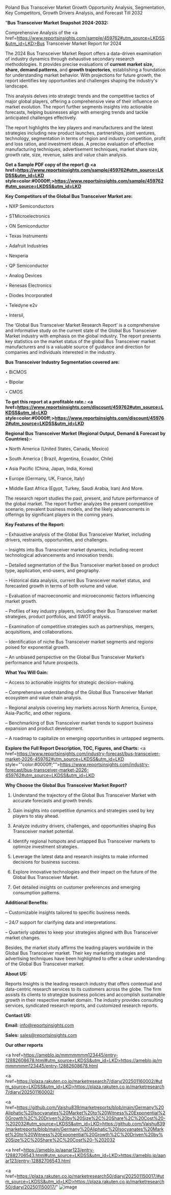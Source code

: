 Poland Bus Transceiver Market Growth Opportunity Analysis, Segmentation, Key Competitors, Growth Drivers Analysis, and Forecast Till 2032

"<strong>Bus Transceiver Market Snapshot 2024-2032:</strong>

Comprehensive Analysis of the <a href=https://www.reportsinsights.com/sample/459762#utm_source=LKDSS&utm_id=LKD>Bus Transceiver Market</a> Report for 2024

The 2024 Bus Transceiver Market Report offers a data-driven examination of industry dynamics through exhaustive secondary research methodologies. It provides precise evaluations of <strong>current market size, share, demand patterns</strong>, and <strong>growth trajectories</strong>, establishing a foundation for understanding market behavior. With projections for future growth, the report identifies key opportunities and challenges shaping the industry's landscape.

This analysis delves into strategic trends and the competitive tactics of major global players, offering a comprehensive view of their influence on market evolution. The report further segments insights into actionable forecasts, helping businesses align with emerging trends and tackle anticipated challenges effectively.

The report highlights the key players and manufacturers and the latest strategies including new product launches, partnerships, joint ventures, technology, segmentation in terms of region and industry competition, profit and loss ration, and investment ideas. A precise evaluation of effective manufacturing techniques, advertisement techniques, market share size, growth rate, size, revenue, sales and value chain analysis.

<strong>Get a Sample PDF copy of the report @ <a href=https://www.reportsinsights.com/sample/459762#utm_source=LKDSS&utm_id=LKD style=color:#0000ff;>https://www.reportsinsights.com/sample/459762#utm_source=LKDSS&utm_id=LKD</a></strong>

<strong>Key Competitors of the Global Bus Transceiver Market are:</strong>

‣ NXP Semiconductors

‣ STMicroelectronics

‣ ON Semiconductor

‣ Texas Instruments

‣ Adafruit Industries

‣ Nexperia

‣ QP Semiconductor

‣ Analog Devices

‣ Renesas Electronics

‣ Diodes Incorporated

‣ Teledyne e2v

‣ Intersil,

The ‘Global Bus Transceiver Market Research Report’ is a comprehensive and informative study on the current state of the Global Bus Transceiver Market industry with emphasis on the global industry. The report presents key statistics on the market status of the global Bus Transceiver market manufacturers and is a valuable source of guidance and direction for companies and individuals interested in the industry.

<strong>Bus Transceiver Industry Segmentation covered are:</strong>

‣ BiCMOS

‣ Bipolar

‣ CMOS

<strong>To get this report at a profitable rate.: <a href=https://www.reportsinsights.com/discount/459762#utm_source=LKDSS&utm_id=LKD style=color:#0000ff;>https://www.reportsinsights.com/discount/459762#utm_source=LKDSS&utm_id=LKD</a></strong>

<strong>Regional Bus Transceiver Market (Regional Output, Demand &amp; Forecast by Countries):-</strong>

• North America (United States, Canada, Mexico)

• South America ( Brazil, Argentina, Ecuador, Chile)

• Asia Pacific (China, Japan, India, Korea)

• Europe (Germany, UK, France, Italy)

• Middle East Africa (Egypt, Turkey, Saudi Arabia, Iran) And More.

The research report studies the past, present, and future performance of the global market. The report further analyzes the present competitive scenario, prevalent business models, and the likely advancements in offerings by significant players in the coming years.

<strong>Key Features of the Report:</strong>

– Exhaustive analysis of the Global Bus Transceiver Market, including drivers, restraints, opportunities, and challenges.

– Insights into Bus Transceiver market dynamics, including recent technological advancements and innovation trends.

– Detailed segmentation of the Bus Transceiver market based on product type, application, end-users, and geography.

– Historical data analysis, current Bus Transceiver market status, and forecasted growth in terms of both volume and value.

– Evaluation of macroeconomic and microeconomic factors influencing market growth.

– Profiles of key industry players, including their Bus Transceiver market strategies, product portfolios, and SWOT analysis.

– Examination of competitive strategies such as partnerships, mergers, acquisitions, and collaborations.

– Identification of niche Bus Transceiver market segments and regions poised for exponential growth.

– An unbiased perspective on the Global Bus Transceiver Market’s performance and future prospects.

<strong>What You Will Gain:</strong>

– Access to actionable insights for strategic decision-making.

– Comprehensive understanding of the Global Bus Transceiver Market ecosystem and value chain analysis.

– Regional analysis covering key markets across North America, Europe, Asia-Pacific, and other regions.

– Benchmarking of Bus Transceiver market trends to support business expansion and product development.

– A roadmap to capitalize on emerging opportunities in untapped segments.

<strong>Explore the Full Report Description, TOC, Figures, and Charts:</strong>
<a href=https://www.reportsinsights.com/industry-forecast/bus-transceiver-market-2026-459762#utm_source=LKDSS&utm_id=LKD style=""color:#0000ff;"">https://www.reportsinsights.com/industry-forecast/bus-transceiver-market-2026-459762#utm_source=LKDSS&utm_id=LKD</a>

<strong>Why Choose the Global Bus Transceiver Market Report?</strong>

1. Understand the trajectory of the Global Bus Transceiver Market with accurate forecasts and growth trends.

2. Gain insights into competitive dynamics and strategies used by key players to stay ahead.

3. Analyze industry drivers, challenges, and opportunities shaping Bus Transceiver market potential.

4. Identify regional hotspots and untapped Bus Transceiver markets to optimize investment strategies.

5. Leverage the latest data and research insights to make informed decisions for business success.

6. Explore innovative technologies and their impact on the future of the Global Bus Transceiver Market.

7. Get detailed insights on customer preferences and emerging consumption patterns.

<strong>Additional Benefits:</strong>

– Customizable insights tailored to specific business needs.

– 24/7 support for clarifying data and interpretations.

– Quarterly updates to keep your strategies aligned with Bus Transceiver market changes.

Besides, the market study affirms the leading players worldwide in the Global Bus Transceiver market. Their key marketing strategies and advertising techniques have been highlighted to offer a clear understanding of the Global Bus Transceiver market.

<strong><strong>About US</strong>:</strong>

Reports Insights is the leading research industry that offers contextual and data-centric research services to its customers across the globe. The firm assists its clients to strategize business policies and accomplish sustainable growth in their respective market domain. The industry provides consulting services, syndicated research reports, and customized research reports.

<strong>Contact US:</strong>

<p class=><b>Email:</b> <a href=mailto:info@reportsinsights.com>info@reportsinsights.com</a></p>
<p class=><b>Sales:</b> <a href=mailto:sales@reportsinsights.com>sales@reportsinsights.com</a></p>

<strong>Our other reports</strong>

<a href=https://ameblo.jp/mmmmmmm123445/entry-12882608678.html#utm_source=LKDSS&utm_id=LKD>https://ameblo.jp/mmmmmmm123445/entry-12882608678.html</a>

<a href=https://plaza.rakuten.co.jp/marketresearch7/diary/202501160002/#utm_source=LKDSS&utm_id=LKD>https://plaza.rakuten.co.jp/marketresearch7/diary/202501160002/</a>

<a href=https://github.com/Vaishu839/marketreports/blob/main/Germany%20Aliphatic%20Isocyanates%20Market%20to%20Witness%20Exponential%20Growth%2C%20Driven%20by%20Size%2C%20Share%2C%20Cost%20-%202032#utm_source=LKDSS&utm_id=LKD>https://github.com/Vaishu839/marketreports/blob/main/Germany%20Aliphatic%20Isocyanates%20Market%20to%20Witness%20Exponential%20Growth%2C%20Driven%20by%20Size%2C%20Share%2C%20Cost%20-%202032</a>

<a href=https://ameblo.jp/aanar123/entry-12882706543.html#utm_source=LKDSS&utm_id=LKD>https://ameblo.jp/aanar123/entry-12882706543.html</a>

<a href=https://plaza.rakuten.co.jp/marketresearch50/diary/202501150017/#utm_source=LKDSS&utm_id=LKD>https://plaza.rakuten.co.jp/marketresearch50/diary/202501150017/</a>"
![image](https://github.com/user-attachments/assets/17bd273e-aff7-4b54-9b70-0f3177f1e0a3)
